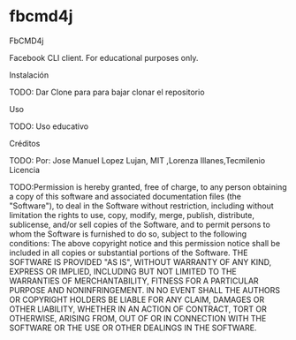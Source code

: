 # fbcmd4j
FbCMD4j

Facebook CLI client. For educational purposes only.

Instalación

TODO: Dar Clone para para bajar clonar el repositorio

Uso

TODO: Uso educativo

Créditos

TODO: Por: Jose Manuel Lopez Lujan, MIT
           ,Lorenza Illanes,Tecmilenio
Licencia

TODO:Permission is hereby granted, free of charge, to any person obtaining a copy of this software and associated documentation files (the "Software"), to deal in the Software without restriction, including without limitation the rights to use, copy, modify, merge, publish, distribute, sublicense, and/or sell copies of the Software, and to permit persons to whom the Software is furnished to do so, subject to the following conditions:
The above copyright notice and this permission notice shall be included in all copies or substantial portions of the Software.
THE SOFTWARE IS PROVIDED "AS IS", WITHOUT WARRANTY OF ANY KIND, EXPRESS OR IMPLIED, INCLUDING BUT NOT LIMITED TO THE WARRANTIES OF MERCHANTABILITY, FITNESS FOR A PARTICULAR PURPOSE AND NONINFRINGEMENT. IN NO EVENT SHALL THE AUTHORS OR COPYRIGHT HOLDERS BE LIABLE FOR ANY CLAIM, DAMAGES OR OTHER LIABILITY, WHETHER IN AN ACTION OF CONTRACT, TORT OR OTHERWISE, ARISING FROM, OUT OF OR IN CONNECTION WITH THE SOFTWARE OR THE USE OR OTHER DEALINGS IN THE SOFTWARE.
